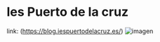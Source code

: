  # Ies Puerto de la cruz #
link: (https://blog.iespuertodelacruz.es/)
![imagen](https://blog.iespuertodelacruz.es/wp-content/header/Logotipo_IES.png)
